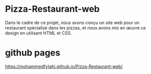 # Pizza-Restaurant-web
Dans le cadre de ce projet, nous avons conçu un site web pour un restaurant spécialisé dans les pizzas, et nous avons mis en œuvre ce design en utilisant HTML et CSS.
# github pages
https://mohammedfytahi.github.io/Pizza-Restaurant-web/

